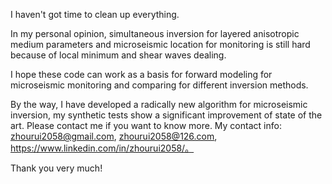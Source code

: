  I haven't got time to clean up everything.
 
In my personal opinion, simultaneous inversion for layered anisotropic medium parameters and microseismic location for monitoring is still hard because of local minimum and shear waves dealing.

I hope these code can work as a basis for forward modeling for microseismic monitoring and comparing for different inversion methods.

By the way, I have developed a radically new algorithm for microseismic inversion, my synthetic tests show a significant improvement of state of the art. Please contact me if you want to know more. My contact info: zhourui2058@gmail.com, zhourui2058@126.com, https://www.linkedin.com/in/zhourui2058/。

Thank you very much!
